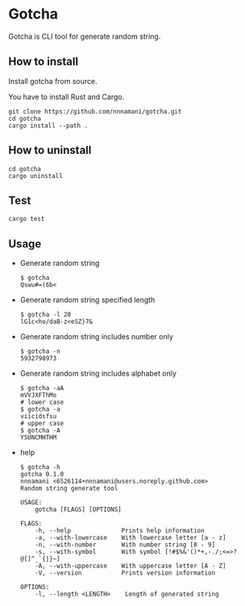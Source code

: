 # Gotcha

Gotcha is CLI tool for generate random string.

## How to install

Install gotcha from source.

You have to install Rust and Cargo.

```
git clone https://github.com/nnnamani/gotcha.git
cd gotcha
cargo install --path .
```

## How to uninstall

```
cd gotcha
cargo uninstall
```

## Test

```
cargo test
```

## Usage

- Generate random string
  ```
  $ gotcha
  Qswu#=(6b<
  ```

- Generate random string specified length
  ```
  $ gotcha -l 20
  lG1c<ho/daB-z<eSZ}7&
  ```

- Generate random string includes number only
  ```
  $ gotcha -n
  5932798973
  ```

- Generate random string includes alphabet only
  ```
  $ gotcha -aA
  mVVJXFThMo
  # lower case
  $ gotcha -a
  viicidsfsu
  # upper case
  $ gotcha -A
  YSUNCMHTHM
  ```

- help
  ```
  $ gotcha -h
  gotcha 0.1.0
  nnnamani <6526114+nnnamani@users.noreply.github.com>
  Random string generate tool

  USAGE:
      gotcha [FLAGS] [OPTIONS]

  FLAGS:
      -h, --help              Prints help information
      -a, --with-lowercase    With lowercase letter [a - z]
      -n, --with-number       With number string [0 - 9]
      -s, --with-symbol       With symbol [!#$%&'()*+,-./;<=>?@[]^_`{|}~]
      -A, --with-uppercase    With uppercase letter [A - Z]
      -V, --version           Prints version information

  OPTIONS:
      -l, --length <LENGTH>    Length of generated string
  ```

